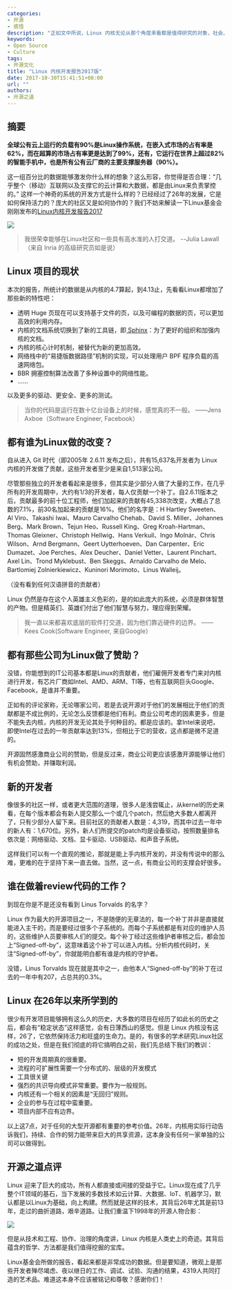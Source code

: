 ```yaml
---
categories:
- 开源
- 感悟
description: "正如文中所说，Linux 内核无论从那个角度来看都是值得研究的对象，社会、人文、协作、工程、管理、技术本身等等。如此看来，这是人类非常了不起的创造！值得上帝为之惊叹！令所人赞扬、尊敬的工程。"
keywords:
- Open Source
- Culture
tags:
- 开源文化
title: "Linux 内核开发报告2017版"
date: 2017-10-30T15:41:51+08:00
url: ""
authors:
- 开源之道
---
```


## 摘要

**全球公有云上运行的负载有90%是Linux操作系统，在嵌入式市场的占有率是62%，而在超算的市场占有率更是达到了99%，还有，它运行在世界上超过82%的智能手机中，也是所有公有云厂商的主要支撑服务器（90%）。**

这一组百分比的数据能够激发你什么样的想象？这么形容，你觉得是否合理：“几乎整个（移动）互联网以及支撑它的云计算和大数据，都是由Linux来负责掌控的。” 这样一个神奇的系统的开发方式是什么样的？已经经过了26年的发展，它是如何保持活力的？庞大的社区又是如何协作的？我们不妨来解读一下Linux基金会刚刚发布的[Linux内核开发报告2017](https://www.linuxfoundation.org/2017-linux-kernel-report-landing-page/)

![](https://www.linuxfoundation.org/wp-content/uploads/2017/10/report_mockup.png)

> 我很荣幸能够在Linux社区和一些具有高水准的人打交道。  --Julia Lawall（来自 Inria 的高级研究员如是说）

## Linux 项目的现状

本次的报告，所统计的数据是从内核的4.7算起，到4.13止，先看看Linux都增加了那些新的特性吧：

* 透明 Huge 页现在可以支持基于文件的页，以及可编程的数据的页，可以更加高效的利用内存。
* 内核的文档系统切换到了新的工具链，即[ Sphinx](http://www.sphinx-doc.org/)：为了更好的组织和加强内核的文档。
* 内核的核心计时机制，被替代为新的更加高效。
* 网络栈中的“易捷版数据路径”机制的实现，可以处理用户 BPF 程序负载的高速网络包。
* BBR 拥塞控制算法改善了多种设置中的网络性能。
* ......

以及更多的驱动、更安全、更多的测试。

> 当你的代码是运行在数十亿台设备上的时候，感觉真的不一般。 ——Jens Axboe（Software Engineer, Facebook）

## 都有谁为Linux做的改变？

自从进入 Git 时代（即2005年 2.6.11 发布之后），共有15,637名开发者为 Linux 内核的开发做了贡献，这些开发者至少是来自1,513家公司。

尽管那些独立的开发者看起来是很多，但其实是少部分人做了大量的工作，在几乎所有的开发周期中，大约有1/3的开发者，每人仅贡献一个补丁。自2.6.11版本之后，贡献最多的前十位工程师，他们加起来的贡献有45,338次改变，大概占了总数的7.1%，前30名加起来的贡献是16%。他们的名字是：H Hartley Sweeten、Al Viro、Takashi Iwai、Mauro Carvalho Chehab、David S. Miller、Johannes Berg、Mark Brown、Tejun Heo、Russell King、Greg Kroah-Hartman、Thomas Gleixner、Christoph Hellwig、Hans Verkuil、Ingo Molnár、Chris Wilson、Arnd Bergmann、Geert Uytterhoeven、Dan Carpenter、Eric Dumazet、Joe Perches、Alex Deucher、Daniel Vetter、Laurent Pinchart、Axel Lin、Trond Myklebust、Ben Skeggs、Arnaldo Carvalho de Melo、Bartlomiej Zolnierkiewicz、Kuninori Morimoto、Linus Walleij。

（没有看到任何汉语拼音的贡献者）

Linux 仍然是存在这个人英雄主义色彩的，是的如此庞大的系统，必须是群体智慧的产物。但是精英们、英雄们付出了他们智慧与努力，理应得到荣耀。

> 我一直以来都喜欢底层的软件打交道，因为他们靠近硬件的边界。 ——Kees Cook(Software Engineer, 来自Google）

## 都有那些公司为Linux做了赞助？

没错，你能想到的IT公司基本都是Linux的贡献者，他们雇佣开发者专门来对内核进行开发，有芯片厂商如Intel、AMD、ARM、TI等，也有互联网巨头Google、Facebook，是谁并不重要。

正如有的评论家称，无论哪家公司，若是去说开源对于他们的发展相比于他们的贡献都是不成比例的，无论怎么反馈都是他们有利。商业公司考虑的因素更多，但是不能失去内核，内核的开发无论其处于何种目的。都是应该的。拿Intel来说吧，即使Intel在过去的一年贡献率达到13%，但相比于它的营收，这点都是微不足道的。

开源固然感激商业公司的赞助，但是反过来，商业公司更应该感激开源能够让他们有机会赞助，并赚取利润。

## 新的开发者

像很多的社区一样，或者更大范围的道理，很多人是浅尝辄止，从kernel的历史来看，在每个版本都会有新人提交那么一个或几个patch，然后绝大多数人都离开了，只有少部分人留下来。目前社区的贡献者人数是：4,319，而其中过去一年中的新人有：1,670位。另外，新人们所提交的patch均是设备驱动，按照数量排名依次是：网络驱动、文档、显卡驱动、USB驱动、和声音子系统。

这样我们可以有一个直观的推论，那就是能上手内核开发的，并没有传说中的那么难，更难的在于坚持下来一直去做。当然，这一点，有商业公司的支撑会好很多。

## 谁在做着review代码的工作？

到现在你是不是还没有看到 Linus Torvalds 的名字？

Linux 作为最大的开源项目之一，不是随便的无章法的，每一个补丁并非是直接就能进入主干的，而是要经过很多个子系统的。而每个子系统都是有对应的维护人员的，这些维护人员要审核人们的提交。每个补丁经过这些维护者审核之后，都会加上“Signed-off-by”，这意味着这个补丁可以进入内核。分析内核代码时，关注“Signed-off-by”，你就能明白都有谁是内核的守护者。

没错，Linus Torvalds 现在就是其中之一，由他本人“Signed-off-by”的补丁在过去的一年中有207，占总共的0.3%。

## Linux 在26年以来所学到的

很少有开发项目能够拥有这么久的历史，大多数的项目在经历了如此长的历史之后，都会有“稳定状态”这样感觉，会有日薄西山的感觉。但是 Linux 内核没有这样，26了，它依然保持活力和旺盛的生命力。是的，有很多的学术研究Linux社区的成功之处，但是在我们彻底的将它搞明白之前，我们先总结下我们的教训：

* 短的开发周期真的很重要。
* 流程的可扩展性需要一个分布式的、层级的开发模式
* 工具很关键
* 强烈的共识导向模式非常重要。要作为一般规则。
* 内核还有一个相关的因素是“无回归”规则。
* 企业的参与在过程中蛮重要。
* 项目内部不应有边界。

以上这7点，对于任何的大型开源都有重要的参考价值。26年，内核用实际行动告诉我们，持续、合作的努力能带来巨大的共享资源，这本身没有任何一家单独的公司可以做得到。

## 开源之道点评

Linux 迎来了巨大的成功，所有人都直接或间接的受益于它。Linux现在成了几乎整个IT领域的基石，当下发展的多数技术如云计算、大数据、IoT、机器学习，默认都是以Linux为基础，向上构建。然而就是这样的技术，其背后26年尤其是前13年，走过的曲折道路，艰辛道路。让我们重温下1998年的开源人物合影：

![](http://thevarguy.com/site-files/thevarguy.com/files/imagecache/galleryformatter_slide_penton/gallery_images/6_1.jpg?1505745541)

但是从技术和工程、协作、治理的角度讲，Linux 内核是人类史上的奇迹。其背后蕴含的哲学、方法都是我们值得挖掘的宝库。

Linux基金会所做的报告，看起来都是非常成功的数据。但是要知道，微观上是那些开发者殚尽竭虑、夜以继日的工作、调试、试验、沟通的结果，4319人共同打造的艺术品。难道这本身不应该被铭记和尊敬？感谢你们！
